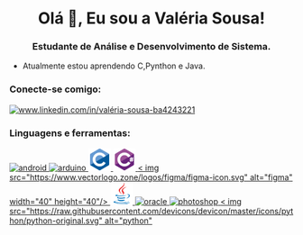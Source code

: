 <h1 align="center">Olá 👋, Eu sou a Valéria Sousa!</h1>
<h3 align="center">Estudante de Análise e Desenvolvimento de Sistema.</h3>

- Atualmente estou aprendendo C,Pynthon e Java.


<h3 align="left">Conecte-se comigo:</h3>
<p align="left">
<a href="https://linkedin.com/in/www.linkedin. com/in/valéria-sousa-ba4243221" target="blank"><img align="center" src="https://raw.githubusercontent.com/rahuldkjain/github-profile-readme-generator/master/src/ images/icons/Social/linked-in-alt.svg" alt="www.linkedin.com/in/valéria-sousa-ba4243221" height="30" width="40" /></a>
</p >

<h3 align="esquerda">Linguagens e ferramentas:</h3>
<p align="left"> <a href="https://developer.android.com" target="_blank" rel="noreferrer"> <img src="https://raw.githubusercontent.com/devicons /devicon/master/icons/android/android-original-wordmark.svg" alt="android" width="40" height="40"/> </a> <a href="https://www.arduino .cc/" target="_blank" rel="noreferrer"> <img src="https://cdn.worldvectorlogo.com/logos/arduino-1.svg" alt="arduino" width="40" height= "40"/> </a> <a href="https://www.cprogramming.com/" target="_blank" rel="noreferrer"> <img src="https://raw.githubusercontent.com/devicons/devicon/master/icons/c/c-original.svg" alt="c" width="40" height="40"/> </a> <a href="https:// www.w3schools.com/cs/" target="_blank" rel="noreferrer"> <img src="https://raw.githubusercontent.com/devicons/devicon/master/icons/csharp/csharp-original.svg " alt="csharp" width="40" height="40"/> </a> <a href="https://www.figma.com/" target="_blank" rel="noreferrer"> < img src="https://www.vectorlogo.zone/logos/figma/figma-icon.svg" alt="figma" width="40" height="40"/> </a> <a href=" https://www.java.com" target="_blank" rel="noreferrer"> <img src="https://raw.githubusercontent.com/devicons/devicon/master/icons/java/java-original.svg" alt="java" width ="40" height="40"/> </a> <a href="https://www.oracle.com/" target="_blank" rel="noreferrer"> <img src="https:/ /raw.githubusercontent.com/devicons/devicon/master/icons/oracle/oracle-original.svg" alt="oracle" width="40" height="40"/> </a> <a href="https ://www.photoshop.com/en" target="_blank" rel="noreferrer"> <img src="https://raw.githubusercontent.com/devicons/devicon/master/icons/photoshop/photoshop-line .svg" alt="photoshop" width="40" height="40"/> </a> <a href="https://www.python.org" target="_blank" rel="noreferrer"> < img src="https://raw.githubusercontent.com/devicons/devicon/master/icons/python/python-original.svg" alt="python"
